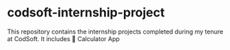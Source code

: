 # codsoft-internship-project
This repository contains the internship projects completed during my tenure at CodSoft. It includes 🔢 Calculator App   
